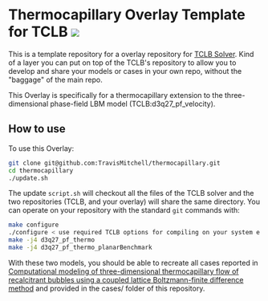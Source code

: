 # Thermocapillary Overlay Template for TCLB [![](https://img.shields.io/badge/use%20this-template-blue?logo=github)](https://github.com/new?template_name=TCLB_overlay&template_owner=CFD-GO)

This is a template repository for a overlay repository for [TCLB Solver](https://github.com/CFD-GO/TCLB). Kind of a layer you can put on top of the TCLB's repository to allow you to develop and share your models or cases in your own repo, without the "baggage" of the main repo.

This Overlay is specifically for a thermocapillary extension to the three-dimensional phase-field LBM model (TCLB:d3q27_pf_velocity).

## How to use
To use this Overlay:
```bash
git clone git@github.com:TravisMitchell/thermocapillary.git
cd thermocapillary
./update.sh
```

The update `script.sh` will checkout all the files of the TCLB solver and the two repositories (TCLB, and your overlay) will share the same directory. You can operate on your repository with the standard `git` commands with:
```bash
make configure
./configure < use required TCLB options for compiling on your system e.g., --enable-double --with-cuda-arch=sm_60 >
make -j4 d3q27_pf_thermo
make -j4 d3q27_pf_thermo_planarBenchmark
```

With these two models, you should be able to recreate all cases reported in [Computational modeling of three-dimensional thermocapillary flow of recalcitrant bubbles using a coupled lattice Boltzmann-finite difference method](https://doi.org/10.1063/5.0038171) and provided in the cases/ folder of this repository.